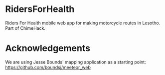 RidersForHealth
===============

Riders For Health mobile web app for making motorcycle routes in Lesotho. Part of ChimeHack. 

Acknowledgements
================

We are using Jesse Bounds' mapping application as a starting point: https://github.com/boundsj/meeteor_web
